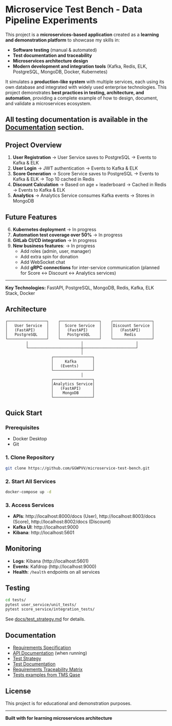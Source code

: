 # Microservice Test Bench - Data Pipeline Experiments

This project is a **microservices-based application** created as a **learning and demonstration platform** to showcase my skills in:

- **Software testing** (manual & automated)
- **Test documentation and traceability**
- **Microservices architecture design**
- **Modern development and integration tools** (Kafka, Redis, ELK, PostgreSQL, MongoDB, Docker, Kubernetes)

It simulates a **production-like system** with multiple services, each using its own database and integrated with widely used enterprise technologies. This project demonstrates **best practices in testing, architecture, and automation**, providing a complete example of how to design, document, and validate a microservices ecosystem.

All testing documentation is available in the [Documentation](#documentation) section.
---

## Project Overview

1. **User Registration** → User Service saves to PostgreSQL → Events to Kafka & ELK
2. **User Login** → JWT authentication → Events to Kafka & ELK  
3. **Score Generation** → Score Service saves to PostgreSQL → Events to Kafka & ELK → Top 10 cached in Redis
4. **Discount Calculation** → Based on age + leaderboard → Cached in Redis → Events to Kafka & ELK
5. **Analytics** → Analytics Service consumes Kafka events → Stores in MongoDB

## Future Features

6. **Kubernetes deployment** → In progress  
7. **Automation test coverage over 50%** → In progress  
8. **GitLab CI/CD integration** → In progress  
9. **New business features**:  -> In progress
   - Add roles (admin, user, manager)  
   - Add extra spin for donation  
   - Add WebSocket chat  
   - Add **gRPC connections** for inter-service communication (planned for Score ↔ Discount ↔ Analytics services) 

---

**Key Technologies:** FastAPI, PostgreSQL, MongoDB, Redis, Kafka, ELK Stack, Docker


## Architecture

```
┌─────────────────┐    ┌─────────────────┐    ┌─────────────────┐
│   User Service  │    │  Score Service  │    │Discount Service │
│   (FastAPI)     │    │   (FastAPI)     │    │   (FastAPI)     │
│   PostgreSQL    │    │   PostgreSQL    │    │     Redis       │
└─────────────────┘    └─────────────────┘    └─────────────────┘
         │                       │                       │
         └───────────────────────┼───────────────────────┘
                                 │
                    ┌─────────────────┐
                    │     Kafka       │
                    │   (Events)      │
                    └─────────────────┘
                                 │
                    ┌─────────────────┐
                    │Analytics Service│
                    │   (FastAPI)     │
                    │    MongoDB      │
                    └─────────────────┘
```

## Quick Start

### Prerequisites
- Docker Desktop
- Git

### 1. Clone Repository
```bash
git clone https://github.com/GGWPVV/microservice-test-bench.git
```

### 2. Start All Services
```bash
docker-compose up -d
```

### 3. Access Services
- **APIs**: http://localhost:8000/docs (User), http://localhost:8003/docs (Score), http://localhost:8002/docs (Discount)
- **Kafka UI**: http://localhost:9000
- **Kibana**: http://localhost:5601

##  Monitoring

- **Logs**: Kibana (http://localhost:5601)
- **Events**: Kafdrop (http://localhost:9000)
- **Health**: `/health` endpoints on all services

##  Testing

```bash
cd tests/
pytest user_service/unit_tests/
pytest score_service/integration_tests/
```

See [docs/test_strategy.md](docs/test_strategy.md) for details.

##  Documentation

- [Requirements Specification](docs/requirements.md)
- [API Documentation](http://localhost:8000/docs) (when running)
- [Test Strategy](docs/test_strategy.md)
- [Test Documentation](tests)
- [Requirements Traceability Matrix](https://www.notion.so/25e317ee517d806fb731c16fb6f0ac5d?v=25e317ee517d80f8a008000c4f15e1a6&source=copy_link)
- [Tests examples from TMS Qase](./tests/Tests%20from%20Qase%20TMS/)
##  License

This project is for educational and demonstration purposes.

---

**Built with for learning microservices architecture**